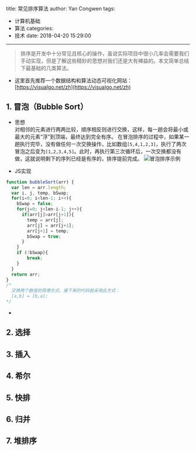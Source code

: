 title: 常见排序算法
author: Yan Congwen
tags:
  - 计算机基础
  - 算法
categories:
  - 技术
date: 2018-04-20 15:29:00
---
> 排序是开发中十分常见且核心的操作，虽说实际项目中很小几率会需要我们手动实现，但是了解这些精妙的思想对我们还是大有裨益的。本文简单总结下最基础的几类算法。
- 这里首先推荐一个数据结构和算法动态可视化网站：[https://visualgo.net/zh](https://visualgo.net/zh)	


## 1. 冒泡（Bubble Sort）
- 思想	
对相邻的元素进行两两比较，顺序相反则进行交换，这样，每一趟会将最小或最大的元素“浮”到顶端，最终达到完全有序。	
在冒泡排序的过程中，如果某一趟执行完毕，没有做任何一次交换操作，比如数组`[5,4,1,2,3]`，执行了两次冒泡之后变为`[1,2,3,4,5]`。此时，再执行第三次循环后，一次交换都没有做，这就说明剩下的序列已经是有序的，排序提前完成。
![冒泡排序示例](https://img.yancongwen.cn/18-4-25/13811645.jpg)

- JS实现	
``` javascript
function bubbleSort(arr) {
  var len = arr.length;
  var i, j, temp, bSwap;
  for(i=0; i<len-1; i++){
    bSwap = false;
    for(j=0; j<len-i-1; j++){
      if(arr[j]>arr[j+1]){
        temp = arr[j];
        arr[j] = arr[j+1];
        arr[j+1] = temp;
        bSwap = true;
      }
    }
    if (!bSwap){
    	break;
    }
  }
  return arr;
}
/*
  交换两个数值的简便方式，接下来的代码就采用此方式：
  [a,b] = [b,a];	
*/
```
- 
## 2. 选择
## 3. 插入
## 4. 希尔
## 5. 快排
## 6. 归并
## 7. 堆排序